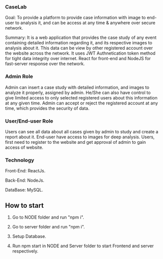### CaseLab

Goal: To provide a platform to provide case information with image to end-user to analysis it, and can be access at any time & anywhere over secure network.

Summary: It is a web application that provides the case study of any event containing detailed information regarding it, and its respective images to analysis about it. This data can be view by other registered account over the website across the network.
It uses JWT Authnetication token method for tight data integrity over internet. React for front-end and NodeJS for fast-server response over the network.

### Admin Role

Admin can insert a case study with detailed information, and images to analyze it properly, assigned by admin. He/She can also have control to give limited access to only selected registered users about this information at any given time.
Admin can accept or reject the registered account at any time, which provides the security of data.

### User/End-user Role

Users can see all data about all cases given by admin to study and create a report about it. End-user have access to images for deep analysis. Users, first need to register to the website and get approval of admin to gain access of website.

### Technology

Front-End: ReactJs.

Back-End: NodeJs.

DataBase: MySQL.


## How to start

1. Go to NODE folder and run "npm i".

2. Go to server folder and run "npm i".

3. Setup Database.

4. Run npm start in NODE and Server folder to start Frontend and server respectively.

